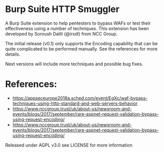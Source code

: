 # Burp Suite HTTP Smuggler
A Burp Suite extension to help pentesters to bypass WAFs or test their effectiveness using a number of techniques. 
This extension has been developed by Soroush Dalili (@irsdl) from NCC Group.

The initial release (v0.1) only supports the Encoding capability that can be quite complicated to be performed manually. 
See the references for more details.

Next versions will include more techniques and possible bug fixes.

# References:
* https://appseceurope2018a.sched.com/event/EgXc/waf-bypass-techniques-using-http-standard-and-web-servers-behavior
* https://www.nccgroup.trust/uk/about-us/newsroom-and-events/blogs/2017/september/rare-aspnet-request-validation-bypass-using-request-encoding/
* https://www.nccgroup.trust/uk/about-us/newsroom-and-events/blogs/2017/september/rare-aspnet-request-validation-bypass-using-request-encoding/

Released under AGPL v3.0 see LICENSE for more information
